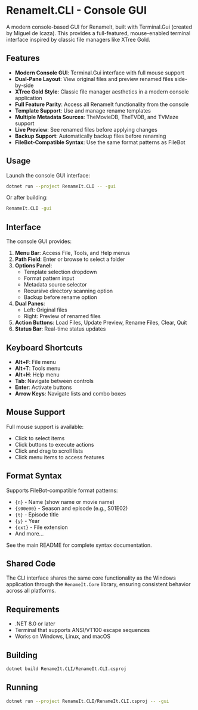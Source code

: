 # RenameIt.CLI - Console GUI

A modern console-based GUI for RenameIt, built with Terminal.Gui (created by Miguel de Icaza). This provides a full-featured, mouse-enabled terminal interface inspired by classic file managers like XTree Gold.

## Features

- **Modern Console GUI**: Terminal.Gui interface with full mouse support
- **Dual-Pane Layout**: View original files and preview renamed files side-by-side
- **XTree Gold Style**: Classic file manager aesthetics in a modern console application
- **Full Feature Parity**: Access all RenameIt functionality from the console
- **Template Support**: Use and manage rename templates
- **Multiple Metadata Sources**: TheMovieDB, TheTVDB, and TVMaze support
- **Live Preview**: See renamed files before applying changes
- **Backup Support**: Automatically backup files before renaming
- **FileBot-Compatible Syntax**: Use the same format patterns as FileBot

## Usage

Launch the console GUI interface:

```bash
dotnet run --project RenameIt.CLI -- -gui
```

Or after building:

```bash
RenameIt.CLI -gui
```

## Interface

The console GUI provides:

1. **Menu Bar**: Access File, Tools, and Help menus
2. **Path Field**: Enter or browse to select a folder
3. **Options Panel**: 
   - Template selection dropdown
   - Format pattern input
   - Metadata source selector
   - Recursive directory scanning option
   - Backup before rename option
4. **Dual Panes**:
   - Left: Original files
   - Right: Preview of renamed files
5. **Action Buttons**: Load Files, Update Preview, Rename Files, Clear, Quit
6. **Status Bar**: Real-time status updates

## Keyboard Shortcuts

- **Alt+F**: File menu
- **Alt+T**: Tools menu
- **Alt+H**: Help menu
- **Tab**: Navigate between controls
- **Enter**: Activate buttons
- **Arrow Keys**: Navigate lists and combo boxes

## Mouse Support

Full mouse support is available:
- Click to select items
- Click buttons to execute actions
- Click and drag to scroll lists
- Click menu items to access features

## Format Syntax

Supports FileBot-compatible format patterns:

- `{n}` - Name (show name or movie name)
- `{s00e00}` - Season and episode (e.g., S01E02)
- `{t}` - Episode title
- `{y}` - Year
- `{ext}` - File extension
- And more...

See the main README for complete syntax documentation.

## Shared Code

The CLI interface shares the same core functionality as the Windows application through the `RenameIt.Core` library, ensuring consistent behavior across all platforms.

## Requirements

- .NET 8.0 or later
- Terminal that supports ANSI/VT100 escape sequences
- Works on Windows, Linux, and macOS

## Building

```bash
dotnet build RenameIt.CLI/RenameIt.CLI.csproj
```

## Running

```bash
dotnet run --project RenameIt.CLI/RenameIt.CLI.csproj -- -gui
```
